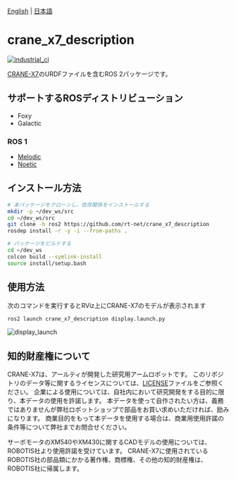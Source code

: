 [English](README.en.md) | [日本語](README.md)

# crane_x7_description

[![industrial_ci](https://github.com/rt-net/crane_x7_description/workflows/industrial_ci/badge.svg?branch=ros2)](https://github.com/rt-net/crane_x7_description/actions?query=workflow%3Aindustrial_ci+branch%3Aros2)

[CRANE-X7](https://rt-net.jp/products/crane-x7/)のURDFファイルを含むROS 2パッケージです。

## サポートするROSディストリビューション

- Foxy
- Galactic

### ROS 1

- [Melodic](https://github.com/rt-net/crane_x7_description/tree/v1.0.0)
- [Noetic](https://github.com/rt-net/crane_x7_description/tree/v1.0.0)

## インストール方法

```sh
# 本パッケージをクローンし、依存関係をインストールする
mkdir -p ~/dev_ws/src
cd ~/dev_ws/src
git clone -b ros2 https://github.com/rt-net/crane_x7_description
rosdep install -r -y -i --from-paths .

# パッケージをビルドする
cd ~/dev_ws
colcon build --symlink-install
source install/setup.bash
```

## 使用方法

次のコマンドを実行するとRViz上にCRANE-X7のモデルが表示されます

```sh
ros2 launch crane_x7_description display.launch.py
```

![display_launch](https://rt-net.github.io/images/crane-x7/display_launch.png)

## 知的財産権について

CRANE-X7は、アールティが開発した研究用アームロボットです。
このリポジトリのデータ等に関するライセンスについては、[LICENSE](./LICENSE)ファイルをご参照ください。
企業による使用については、自社内において研究開発をする目的に限り、本データの使用を許諾します。
本データを使って自作されたい方は、義務ではありませんが弊社ロボットショップで部品をお買い求めいただければ、励みになります。
商業目的をもって本データを使用する場合は、商業用使用許諾の条件等について弊社までお問合せください。

サーボモータのXM540やXM430に関するCADモデルの使用については、ROBOTIS社より使用許諾を受けています。
CRANE-X7に使用されているROBOTIS社の部品類にかかる著作権、商標権、その他の知的財産権は、ROBOTIS社に帰属します。
